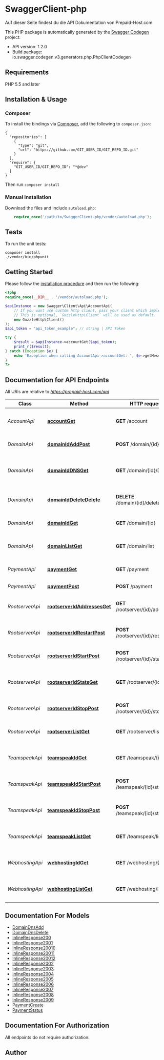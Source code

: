 # SwaggerClient-php
Auf dieser Seite findest du die API Dokumentation von Prepaid-Host.com

This PHP package is automatically generated by the [Swagger Codegen](https://github.com/swagger-api/swagger-codegen) project:

- API version: 1.2.0
- Build package: io.swagger.codegen.v3.generators.php.PhpClientCodegen

## Requirements

PHP 5.5 and later

## Installation & Usage
### Composer

To install the bindings via [Composer](http://getcomposer.org/), add the following to `composer.json`:

```
{
  "repositories": [
    {
      "type": "git",
      "url": "https://github.com/GIT_USER_ID/GIT_REPO_ID.git"
    }
  ],
  "require": {
    "GIT_USER_ID/GIT_REPO_ID": "*@dev"
  }
}
```

Then run `composer install`

### Manual Installation

Download the files and include `autoload.php`:

```php
    require_once('/path/to/SwaggerClient-php/vendor/autoload.php');
```

## Tests

To run the unit tests:

```
composer install
./vendor/bin/phpunit
```

## Getting Started

Please follow the [installation procedure](#installation--usage) and then run the following:

```php
<?php
require_once(__DIR__ . '/vendor/autoload.php');

$apiInstance = new Swagger\Client\Api\AccountApi(
    // If you want use custom http client, pass your client which implements `GuzzleHttp\ClientInterface`.
    // This is optional, `GuzzleHttp\Client` will be used as default.
    new GuzzleHttp\Client()
);
$api_token = "api_token_example"; // string | API Token

try {
    $result = $apiInstance->accountGet($api_token);
    print_r($result);
} catch (Exception $e) {
    echo 'Exception when calling AccountApi->accountGet: ', $e->getMessage(), PHP_EOL;
}
?>
```

## Documentation for API Endpoints

All URIs are relative to *https://prepaid-host.com/api*

Class | Method | HTTP request | Description
------------ | ------------- | ------------- | -------------
*AccountApi* | [**accountGet**](docs/Api/AccountApi.md#accountget) | **GET** /account | Gibt alle Account Informationen aus
*DomainApi* | [**domainIdAddPost**](docs/Api/DomainApi.md#domainidaddpost) | **POST** /domain/{id}/add | Fügt ein DNS Eintag zu der Domain hinzu
*DomainApi* | [**domainIdDNSGet**](docs/Api/DomainApi.md#domainiddnsget) | **GET** /domain/{id}/DNS | Gibt eine Liste der aktuellen DNS Einträge der Domain zurück
*DomainApi* | [**domainIdDeleteDelete**](docs/Api/DomainApi.md#domainiddeletedelete) | **DELETE** /domain/{id}/delete | Löscht ein DNS Eintag zu der Domain hinzu
*DomainApi* | [**domainIdGet**](docs/Api/DomainApi.md#domainidget) | **GET** /domain/{id} | Gibt Infos zu einer Domain aus
*DomainApi* | [**domainListGet**](docs/Api/DomainApi.md#domainlistget) | **GET** /domain/list | Gibt eine Liste der aktuellen Domains zurück
*PaymentApi* | [**paymentGet**](docs/Api/PaymentApi.md#paymentget) | **GET** /payment | Gibt zu einer Transaktion ein Status aus
*PaymentApi* | [**paymentPost**](docs/Api/PaymentApi.md#paymentpost) | **POST** /payment | Erstellt eine Zahlung
*RootserverApi* | [**rootserverIdAddressesGet**](docs/Api/RootserverApi.md#rootserveridaddressesget) | **GET** /rootserver/{id}/addresses | Gibt die IP Adressen des Rootservers aus
*RootserverApi* | [**rootserverIdRestartPost**](docs/Api/RootserverApi.md#rootserveridrestartpost) | **POST** /rootserver/{id}/restart | Startet den gewünschten Rootserver neu
*RootserverApi* | [**rootserverIdStartPost**](docs/Api/RootserverApi.md#rootserveridstartpost) | **POST** /rootserver/{id}/start | Startet den gewünschten Rootserver
*RootserverApi* | [**rootserverIdStatsGet**](docs/Api/RootserverApi.md#rootserveridstatsget) | **GET** /rootserver/{id}/stats | Gibt den aktuellen Status der Rootserver durch
*RootserverApi* | [**rootserverIdStopPost**](docs/Api/RootserverApi.md#rootserveridstoppost) | **POST** /rootserver/{id}/stop | Stoppt den gewünschten Rootserver
*RootserverApi* | [**rootserverListGet**](docs/Api/RootserverApi.md#rootserverlistget) | **GET** /rootserver/list | Gibt eine Liste der aktuellen Rootserver zurück
*TeamspeakApi* | [**teamspeakIdGet**](docs/Api/TeamspeakApi.md#teamspeakidget) | **GET** /teamspeak/{id} | Gibt Details eines TeamSpeak Servers aus
*TeamspeakApi* | [**teamspeakIdStartPost**](docs/Api/TeamspeakApi.md#teamspeakidstartpost) | **POST** /teamspeak/{id}/start | Startet den gewünschten Teamspeak Server
*TeamspeakApi* | [**teamspeakIdStopPost**](docs/Api/TeamspeakApi.md#teamspeakidstoppost) | **POST** /teamspeak/{id}/stop | Stoppt den gewünschten Teamspeak Server
*TeamspeakApi* | [**teamspeakListGet**](docs/Api/TeamspeakApi.md#teamspeaklistget) | **GET** /teamspeak/list | Gibt eine Liste der aktuellen TeamSpeak Server zurück
*WebhostingApi* | [**webhostingIdGet**](docs/Api/WebhostingApi.md#webhostingidget) | **GET** /webhosting/{id} | Gibt das aktuelle Webhosting aus
*WebhostingApi* | [**webhostingListGet**](docs/Api/WebhostingApi.md#webhostinglistget) | **GET** /webhosting/list | Gibt eine Liste der aktuellen Webhosting(s) zurück

## Documentation For Models

 - [DomainDnsAdd](docs/Model/DomainDnsAdd.md)
 - [DomainDnsDelete](docs/Model/DomainDnsDelete.md)
 - [InlineResponse200](docs/Model/InlineResponse200.md)
 - [InlineResponse2001](docs/Model/InlineResponse2001.md)
 - [InlineResponse20010](docs/Model/InlineResponse20010.md)
 - [InlineResponse20011](docs/Model/InlineResponse20011.md)
 - [InlineResponse20012](docs/Model/InlineResponse20012.md)
 - [InlineResponse2002](docs/Model/InlineResponse2002.md)
 - [InlineResponse2003](docs/Model/InlineResponse2003.md)
 - [InlineResponse2004](docs/Model/InlineResponse2004.md)
 - [InlineResponse2005](docs/Model/InlineResponse2005.md)
 - [InlineResponse2006](docs/Model/InlineResponse2006.md)
 - [InlineResponse2007](docs/Model/InlineResponse2007.md)
 - [InlineResponse2008](docs/Model/InlineResponse2008.md)
 - [InlineResponse2009](docs/Model/InlineResponse2009.md)
 - [PaymentCreate](docs/Model/PaymentCreate.md)
 - [PaymentStatus](docs/Model/PaymentStatus.md)

## Documentation For Authorization

 All endpoints do not require authorization.


## Author




